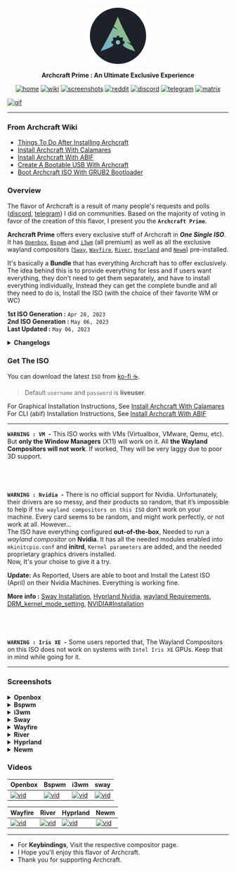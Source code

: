 <p align="center">
<a href="https://archcraft.io"><img src="https://raw.githubusercontent.com/archcraft-os/archcraft-packages/main/archcraft-artworks/files/logo/png/logo-circle/logo-circle-1.png" height="128" width="128" alt="Archcraft"></a>
</p>

<p align="center">
<b>Archcraft Prime : An Ultimate Exclusive Experience</b>
</p>

<p align="center">
  <a href="https://archcraft.io" target="_blank"><img alt="home" src="https://img.shields.io/badge/HOME-blue?style=flat-square"></a>
  <a href="https://wiki.archcraft.io" target="_blank"><img alt="wiki" src="https://img.shields.io/badge/WIKI-blue?style=flat-square"></a>
  <a href="https://archcraft.io/gallery" target="_blank"><img alt="screenshots" src="https://img.shields.io/badge/SCREENSHOTS-blue?style=flat-square"></a>
  <a href="https://www.reddit.com/r/archcraft" target="_blank"><img alt="reddit" src="https://img.shields.io/badge/REDDIT-blue?style=flat-square"></a>
  <a href="https://discord.gg/3PzeJ5S7Pu" target="_blank"><img alt="discord" src="https://img.shields.io/badge/DISCORD-blue?style=flat-square"></a>
  <a href="https://t.me/archcraftos" target="_blank"><img alt="telegram" src="https://img.shields.io/badge/TELEGRAM-blue?style=flat-square"></a>
  <a href="https://matrix.to/#/#archcraft:matrix.org" target="_blank"><img alt="matrix" src="https://img.shields.io/badge/MATRIX-blue?style=flat-square"></a>
</p>

[![gif](./prime.gif)](https://ko-fi.com/s/c925a2a8c1)

---

### From Archcraft Wiki

- [Things To Do After Installing Archcraft](https://wiki.archcraft.io/docs/install-archcraft/post-install)
- [Install Archcraft With Calamares](https://wiki.archcraft.io/docs/install-archcraft/install-with-calamares)
- [Install Archcraft With ABIF](https://wiki.archcraft.io/docs/install-archcraft/install-with-abif)
- [Create A Bootable USB With Archcraft](https://wiki.archcraft.io/docs/boot-iso/boot-with-usb)
- [Boot Archcraft ISO With GRUB2 Bootloader](https://wiki.archcraft.io/docs/boot-iso/boot-with-grub)

### Overview

The flavor of Archcraft is a result of many people's requests and polls ([discord](https://discord.com/channels/888837929789710387/890046536778678355/1091409213147844658), [telegram](https://t.me/archcraftos/48993)) I did on communities. Based on the majority of voting in favor of the creation of this flavor, I present you the **`Archcraft Prime`**.

**Archcraft Prime** offers every exclusive stuff of Archcraft in ***One Single ISO***. It has [`Openbox`](https://ko-fi.com/s/9b2de4919f), [`Bspwm`](https://ko-fi.com/s/5c859ad898) and [`i3wm`](https://ko-fi.com/s/a529474abf) (all premium) as well as all the exclusive wayland compositors ([`Sway`](https://github.com/archcraft-os/archcraft-sway), [`Wayfire`](https://github.com/archcraft-os/archcraft-wayfire), [`River`](https://github.com/archcraft-os/archcraft-river), [`Hyprland`](https://github.com/archcraft-os/archcraft-hyprland) and [`Newm`](https://github.com/archcraft-os/archcraft-newm)) pre-installed.

It's basically a **Bundle** that has everything Archcraft has to offer exclusively. The idea behind this is to provide everything for less and If users want everything, they don't need to get them separately, and have to install everything individually, Instead they can get the complete bundle and all they need to do is, Install the ISO (with the choice of their favorite WM or WC)

**1st ISO Generation :** `Apr 28, 2023` <br>
**2nd ISO Generation :** `May 06, 2023` <br>
**Last Updated :** `May 06, 2023`

<details>
<summary><b>Changelogs</b></summary>

## May 2023
- Nothing Much, Just Updated The ISO with Fixed NEWM

---

## April 2023
- Created the ISO base from scratch
- Grub2 bootloader with themes
- Customized Plymouth & SDDM
- Basic Applications Only, No Bloatware
- Calamares Installer (Graphical) with ability to choose WMs/WCs
- ABIF (CLI) Installer as secondary installer
- Full Network Manager Support, Various VPN plugins
- Built-in Bluetooth Support
- Pipewire For Sound/Audio (Systemwide, Bluetooth, Jack)
- Built-in Printer Support
- Almost All Audio, Video and Image Codecs
- Full File manager functionality (Mounting, Networking, Archiving, etc)
- Built-in AUR support
- Minimal User Interface
- All Premium Window Managers (Openbox, Bspwm and i3wm)
- All Exclusive Wayland Compositors (Sway, Wayfire, River, Hyprland, Newm)
- Archcraft Icons, Themes, Wallpapers, Fonts
- Etc

</details>

### Get The ISO

You can download the latest `ISO` from [ko-fi :coffee:](https://ko-fi.com/s/c925a2a8c1).

> Default `username` and `password` is **liveuser**.

For Graphical Installation Instructions, See [Install Archcraft With Calamares](https://wiki.archcraft.io/docs/install-archcraft/install-with-calamares)<br>
For CLI (abif) Installation Instructions, See [Install Archcraft With ABIF](https://wiki.archcraft.io/docs/install-archcraft/install-with-abif)

---

**`WARNING : VM -`** This ISO works with VMs (Virtualbox, VMware, Qemu, etc). But **only the Window Managers** (X11) will work on it. All **the Wayland Compositors will not work**. If worked, They will be very laggy due to poor 3D support.

#
<br>

**`WARNING : Nvidia -`** There is no official support for Nvidia. Unfortunately, their drivers are so messy, and their products so random, that it’s impossible to help if `the wayland compositors on this ISO` don’t work on your machine. Every card seems to be random, and might work perfectly, or not work at all. However...<br>
The ISO have everything configured **out-of-the-box**, Needed to run a _wayland compositor_ on **Nvidia**. It has all the needed modules enabled into `mkinitcpio.conf` and **initrd**, `Kernel parameters` are added, and the needed proprietary graphics drivers installed.<br>
Now, It's your choise to give it a try.

**Update:** As Reported, Users are able to boot and Install the Latest ISO (April) on their Nvidia Machines. Everything is working fine.

**More info :** [Sway Installation](https://wiki.archlinux.org/title/Sway#Installation), [Hyprland Nvidia](https://wiki.hyprland.org/Nvidia/), [wayland Requirements](https://wiki.archlinux.org/title/wayland#Requirements), [DRM_kernel_mode_setting](https://wiki.archlinux.org/title/NVIDIA#DRM_kernel_mode_setting), [NVIDIA#Installation](https://wiki.archlinux.org/title/NVIDIA#Installation)

#
<br>

**`WARNING : Iris XE -`** Some users reported that, The Wayland Compositors on this ISO does not work on systems with `Intel Iris XE` GPUs. Keep that in mind while going for it.

---

### Screenshots

<!-- Openbox -->

<details>
<summary><b>Openbox</b></summary>

| Screenshot 1 | Screenshot 2 | Screenshot 3 | Screenshot 4 | Screenshot 5 |
| --- | --- | --- | --- | --- |
|![img](https://archcraft.io/images/premium/openbox/openbox_1.png)|![img](https://archcraft.io/images/premium/openbox/openbox_2.png)|![img](https://archcraft.io/images/premium/openbox/openbox_3.png)|![img](https://archcraft.io/images/premium/openbox/openbox_4.png)|![img](https://archcraft.io/images/premium/openbox/openbox_5.png)|

| Screenshot 6 | Screenshot 7 | Screenshot 8 | Screenshot 9 | Screenshot 10 |
| --- | --- | --- | --- | --- |
|![img](https://archcraft.io/images/premium/openbox/openbox_6.png)|![img](https://archcraft.io/images/premium/openbox/openbox_7.png)|![img](https://archcraft.io/images/premium/openbox/openbox_8.png)|![img](https://archcraft.io/images/premium/openbox/openbox_9.png)|![img](https://archcraft.io/images/premium/openbox/openbox_10.png)|

| Screenshot 11 | Screenshot 12 | Screenshot 13 | Screenshot 14 | Screenshot 15 |
| --- | --- | --- | --- | --- |
|![img](https://archcraft.io/images/premium/openbox/openbox_11.png)|![img](https://archcraft.io/images/premium/openbox/openbox_12.png)|![img](https://archcraft.io/images/premium/openbox/openbox_13.png)|![img](https://archcraft.io/images/premium/openbox/openbox_14.png)|![img](https://archcraft.io/images/premium/openbox/openbox_15.png)|

| Screenshot 16 | Screenshot 17 | Screenshot 18 | Screenshot 19 | Screenshot 20 |
| --- | --- | --- | --- | --- |
|![img](https://archcraft.io/images/premium/openbox/openbox_16.png)|![img](https://archcraft.io/images/premium/openbox/openbox_17.png)|![img](https://archcraft.io/images/premium/openbox/openbox_18.png)|![img](https://archcraft.io/images/premium/openbox/openbox_19.png)|![img](https://archcraft.io/images/premium/openbox/openbox_20.png)|

</details>

<!-- Bspwm -->

<details>
<summary><b>Bspwm</b></summary>

| Screenshot 1 | Screenshot 2 | Screenshot 3 | Screenshot 4 | Screenshot 5 |
| --- | --- | --- | --- | --- |
|![img](https://archcraft.io/images/premium/bspwm/bspwm_1.png)|![img](https://archcraft.io/images/premium/bspwm/bspwm_2.png)|![img](https://archcraft.io/images/premium/bspwm/bspwm_3.png)|![img](https://archcraft.io/images/premium/bspwm/bspwm_4.png)|![img](https://archcraft.io/images/premium/bspwm/bspwm_5.png)|

| Screenshot 6 | Screenshot 7 | Screenshot 8 | Screenshot 9 | Screenshot 10 |
| --- | --- | --- | --- | --- |
|![img](https://archcraft.io/images/premium/bspwm/bspwm_6.png)|![img](https://archcraft.io/images/premium/bspwm/bspwm_7.png)|![img](https://archcraft.io/images/premium/bspwm/bspwm_8.png)|![img](https://archcraft.io/images/premium/bspwm/bspwm_9.png)|![img](https://archcraft.io/images/premium/bspwm/bspwm_10.png)|

| Screenshot 11 | Screenshot 12 | Screenshot 13 | Screenshot 14 | Screenshot 15 |
| --- | --- | --- | --- | --- |
|![img](https://archcraft.io/images/premium/bspwm/bspwm_11.png)|![img](https://archcraft.io/images/premium/bspwm/bspwm_12.png)|![img](https://archcraft.io/images/premium/bspwm/bspwm_13.png)|![img](https://archcraft.io/images/premium/bspwm/bspwm_14.png)|![img](https://archcraft.io/images/premium/bspwm/bspwm_15.png)|

| Screenshot 16 | Screenshot 17 | Screenshot 18 | Screenshot 19 | Screenshot 20 |
| --- | --- | --- | --- | --- |
|![img](https://archcraft.io/images/premium/bspwm/bspwm_16.png)|![img](https://archcraft.io/images/premium/bspwm/bspwm_17.png)|![img](https://archcraft.io/images/premium/bspwm/bspwm_18.png)|![img](https://archcraft.io/images/premium/bspwm/bspwm_19.png)|![img](https://archcraft.io/images/premium/bspwm/bspwm_20.png)|

</details>

<!-- i3wm -->

<details>
<summary><b>i3wm</b></summary>

| Screenshot 1 | Screenshot 2 | Screenshot 3 | Screenshot 4 | Screenshot 5 |
| --- | --- | --- | --- | --- |
|![img](https://archcraft.io/images/premium/i3wm/i3_1.png)|![img](https://archcraft.io/images/premium/i3wm/i3_2.png)|![img](https://archcraft.io/images/premium/i3wm/i3_3.png)|![img](https://archcraft.io/images/premium/i3wm/i3_4.png)|![img](https://archcraft.io/images/premium/i3wm/i3_5.png)|

| Screenshot 6 | Screenshot 7 | Screenshot 8 | Screenshot 9 | Screenshot 10 |
| --- | --- | --- | --- | --- |
|![img](https://archcraft.io/images/premium/i3wm/i3_6.png)|![img](https://archcraft.io/images/premium/i3wm/i3_7.png)|![img](https://archcraft.io/images/premium/i3wm/i3_8.png)|![img](https://archcraft.io/images/premium/i3wm/i3_9.png)|![img](https://archcraft.io/images/premium/i3wm/i3_10.png)|

| Screenshot 11 | Screenshot 12 | Screenshot 13 | Screenshot 14 | Screenshot 15 |
| --- | --- | --- | --- | --- |
|![img](https://archcraft.io/images/premium/i3wm/i3_11.png)|![img](https://archcraft.io/images/premium/i3wm/i3_12.png)|![img](https://archcraft.io/images/premium/i3wm/i3_13.png)|![img](https://archcraft.io/images/premium/i3wm/i3_14.png)|![img](https://archcraft.io/images/premium/i3wm/i3_15.png)|

| Screenshot 16 | Screenshot 17 | Screenshot 18 | Screenshot 19 | Screenshot 20 |
| --- | --- | --- | --- | --- |
|![img](https://archcraft.io/images/premium/i3wm/i3_16.png)|![img](https://archcraft.io/images/premium/i3wm/i3_17.png)|![img](https://archcraft.io/images/premium/i3wm/i3_18.png)|![img](https://archcraft.io/images/premium/i3wm/i3_19.png)|![img](https://archcraft.io/images/premium/i3wm/i3_20.png)|

</details>

<!-- Sway -->

<details>
<summary><b>Sway</b></summary>

| Screenshot 1 | Screenshot 2 | Screenshot 3 | Screenshot 4 |
| --- | --- | --- | --- |
|![sway](https://raw.githubusercontent.com/archcraft-os/archcraft-sway/main/screenshots/sway_1.png)|![sway](https://raw.githubusercontent.com/archcraft-os/archcraft-sway/main/screenshots/sway_2.png)|![sway](https://raw.githubusercontent.com/archcraft-os/archcraft-sway/main/screenshots/sway_3.png)|![sway](https://raw.githubusercontent.com/archcraft-os/archcraft-sway/main/screenshots/sway_4.png)|

</details>

<!-- Wayfire -->

<details>
<summary><b>Wayfire</b></summary>

| Screenshot 1 | Screenshot 2 | Screenshot 3 | Screenshot 4 | Screenshot 5 |
| --- | --- | --- | --- | --- |
|![wayfire](https://raw.githubusercontent.com/archcraft-os/archcraft-wayfire/main/screenshots/wayfire_1.png)|![wayfire](https://raw.githubusercontent.com/archcraft-os/archcraft-wayfire/main/screenshots/wayfire_2.png)|![wayfire](https://raw.githubusercontent.com/archcraft-os/archcraft-wayfire/main/screenshots/wayfire_3.png)|![wayfire](https://raw.githubusercontent.com/archcraft-os/archcraft-wayfire/main/screenshots/wayfire_4.png)|![wayfire](https://raw.githubusercontent.com/archcraft-os/archcraft-wayfire/main/screenshots/wayfire_5.png)|

</details>

<!-- River -->

<details>
<summary><b>River</b></summary>

| Screenshot 1 | Screenshot 2 | Screenshot 3 | Screenshot 4 |
| --- | --- | --- | --- |
|![river](https://raw.githubusercontent.com/archcraft-os/archcraft-river/main/screenshots/river_1.png)|![river](https://raw.githubusercontent.com/archcraft-os/archcraft-river/main/screenshots/river_2.png)|![river](https://raw.githubusercontent.com/archcraft-os/archcraft-river/main/screenshots/river_3.png)|![river](https://raw.githubusercontent.com/archcraft-os/archcraft-river/main/screenshots/river_4.png)|

</details>

<!-- Hyprland -->

<details>
<summary><b>Hyprland</b></summary>

| Screenshot 1 | Screenshot 2 | Screenshot 3 | Screenshot 4 |
| --- | --- | --- | --- |
|![hyprland](https://raw.githubusercontent.com/archcraft-os/archcraft-hyprland/main/screenshots/dark/hypr_1.png)|![hyprland](https://raw.githubusercontent.com/archcraft-os/archcraft-hyprland/main/screenshots/dark/hypr_2.png)|![hyprland](https://raw.githubusercontent.com/archcraft-os/archcraft-hyprland/main/screenshots/dark/hypr_3.png)|![hyprland](https://raw.githubusercontent.com/archcraft-os/archcraft-hyprland/main/screenshots/dark/hypr_4.png)|

</details>

<!-- NEWM -->

<details>
<summary><b>Newm</b></summary>

| Screenshot 1 | Screenshot 2 | Screenshot 3 | Screenshot 4 | Screenshot 5 |
| --- | --- | --- | --- | --- |
|![newm](https://raw.githubusercontent.com/archcraft-os/archcraft-newm/main/screenshots/blur/newm_1.png)|![newm](https://raw.githubusercontent.com/archcraft-os/archcraft-newm/main/screenshots/blur/newm_2.png)|![newm](https://raw.githubusercontent.com/archcraft-os/archcraft-newm/main/screenshots/blur/newm_3.png)|![newm](https://raw.githubusercontent.com/archcraft-os/archcraft-newm/main/screenshots/blur/newm_4.png)|![newm](https://raw.githubusercontent.com/archcraft-os/archcraft-newm/main/screenshots/blur/newm_5.png)|

</details>

### Videos

| Openbox | Bspwm | i3wm | sway |
| --- | --- | --- | --- |
|[![vid](https://archcraft.io/images/premium/openbox_p.png)](https://youtu.be/ci_nMh0-7vA)|[![vid](https://archcraft.io/images/premium/bspwm_p.png)](https://youtu.be/GnF9CK_gwW4)|[![vid](https://archcraft.io/images/premium/i3wm_p.png)](https://youtu.be/NYCX8o-fmoo)|[![vid](https://archcraft.io/images/premium/sway_p.png)](https://youtu.be/ASlQcf8Jc0I)|

| Wayfire | River | Hyprland | Newm |
| --- | --- | --- | --- |
|[![vid](https://archcraft.io/images/premium/wayfire_p.png)](https://youtube.com/playlist?list=PLXH9dADRlWHYk_5Boqiu7L3HcLVC83TWU)|[![vid](https://archcraft.io/images/premium/river_p.png)](https://youtu.be/MwnK6arB2Rc)|[![vid](https://archcraft.io/images/premium/hyprland_p.png)](https://youtu.be/t6Zd2F7rtPw)|[![vid](https://archcraft.io/images/premium/newm_p.png)](https://youtube.com/playlist?list=PLXH9dADRlWHaXM3Q8G_gaunljITif3cUl)|

---

- For **Keybindings**, Visit the respective compositor page.
- I Hope you'll enjoy this flavor of Archcraft.
- Thank you for supporting Archcraft.
